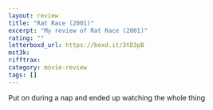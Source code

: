```yaml
---
layout: review
title: "Rat Race (2001)"
excerpt: "My review of Rat Race (2001)"
rating: ""
letterboxd_url: https://boxd.it/3tD3pB
mst3k:
rifftrax:
category: movie-review
tags: []
---
```


Put on during a nap and ended up watching the whole thing
